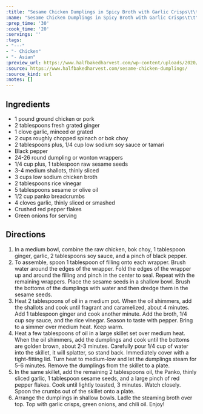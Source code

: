 ```yaml
---
:title: "Sesame Chicken Dumplings in Spicy Broth with Garlic Crisps\t\t"
:name: "Sesame Chicken Dumplings in Spicy Broth with Garlic Crisps\t\t"
:prep_time: '30'
:cook_time: '20'
:servings: ''
:tags:
- "---"
- "- Chicken"
- "- Asian"
:preview_url: https://www.halfbakedharvest.com/wp-content/uploads/2020/11/Sesame-Chicken-Dumplings-in-Spicy-Broth-with-Garlic-Crisps-1-500x500.jpg
:source: https://www.halfbakedharvest.com/sesame-chicken-dumplings/
:source_kind: url
:notes: []
---
```


## Ingredients
- 1 pound ground chicken or pork
- 2 tablespoons fresh grated ginger
- 1 clove garlic, minced or grated
- 2 cups roughly chopped spinach or bok choy
- 2 tablespoons plus, 1/4 cup low sodium soy sauce or tamari
- Black pepper
- 24-26  round dumpling or wonton wrappers
- 1/4 cup plus, 1 tablespoon raw sesame seeds
- 3-4  medium shallots, thinly sliced
- 3 cups low sodium chicken broth
- 2 tablespoons rice vinegar
- 5 tablespoons sesame or olive oil
- 1/2 cup panko breadcrumbs
- 4 cloves garlic, thinly sliced or smashed
- Crushed red pepper flakes
- Green onions for serving


## Directions
1. In a medium bowl, combine the raw chicken, bok choy, 1 tablespoon ginger, garlic, 2 tablespoons soy sauce, and a pinch of black pepper.
2. To assemble, spoon 1 tablespoon of filling onto each wrapper. Brush water around the edges of the wrapper. Fold the edges of the wrapper up and around the filling and pinch in the center to seal. Repeat with the remaining wrappers. Place the sesame seeds in a shallow bowl. Brush the bottoms of the dumplings with water and then dredge them in the sesame seeds.
3. Heat 2 tablespoons of oil in a medium pot. When the oil shimmers, add the shallots and cook until fragrant and caramelized, about 4 minutes. Add 1 tablespoon ginger and cook another minute. Add the broth, 1/4 cup soy sauce, and the rice vinegar. Season to taste with pepper. Bring to a simmer over medium heat. Keep warm.
4. Heat a few tablespoons of oil in a large skillet set over medium heat. When the oil shimmers, add the dumplings and cook until the bottoms are golden brown, about 2-3 minutes. Carefully pour 1/4 cup of water into the skillet, it will splatter, so stand back. Immediately cover with a tight-fitting lid. Turn heat to medium-low and let the dumplings steam for 5-6 minutes. Remove the dumplings from the skillet to a plate.
5. In the same skillet, add the remaining 2 tablespoons oil, the Panko, thinly sliced garlic, 1 tablespoon sesame seeds, and a large pinch of red pepper flakes. Cook until lightly toasted, 3 minutes. Watch closely. Spoon the crumbs out of the skillet onto a plate.
6. Arrange the dumplings in shallow bowls. Ladle the steaming broth over top. Top with garlic crisps, green onions, and chili oil. Enjoy!
